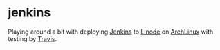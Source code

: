 # jenkins

Playing around a bit with deploying [Jenkins](https://jenkins.io/) to [Linode](https://linode.com) on [ArchLinux](https://www.archlinux.org/) with testing by [Travis](https://docs.travis-ci.com/).

